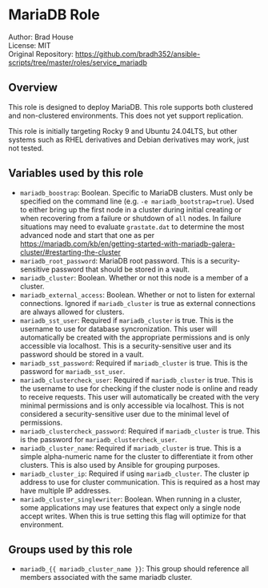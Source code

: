 # MariaDB Role

Author: Brad House<br/>
License: MIT<br/>
Original Repository: https://github.com/bradh352/ansible-scripts/tree/master/roles/service_mariadb

## Overview

This role is designed to deploy MariaDB.  This role supports both clustered and
non-clustered environments.  This does not yet support replication.

This role is initially targeting Rocky 9 and Ubuntu 24.04LTS, but other systems
such as RHEL derivatives and Debian derivatives may work, just not tested.

## Variables used by this role
* `mariadb_boostrap`: Boolean. Specific to MariaDB clusters. Must only be
  specified on the command line (e.g. `-e mariadb_bootstrap=true`).  Used to
  either bring up the first node in a cluster during initial creating or
  when recovering from a failure or shutdown of `all` nodes.  In failure
  situations may need to evaluate `grastate.dat` to determine the most advanced
  node and start that one as per https://mariadb.com/kb/en/getting-started-with-mariadb-galera-cluster/#restarting-the-cluster
* `mariadb_root_password`: MariaDB root password.  This is a security-sensitive
  password that should be stored in a vault.
* `mariadb_cluster`: Boolean. Whether or not this node is a member of a cluster.
* `mariadb_external_access`: Boolean. Whether or not to listen for external
  connections.  Ignored if `mariadb_cluster` is true as external connections
  are always allowed for clusters.
* `mariadb_sst_user`: Required if `mariadb_cluster` is true.  This is the
  username to use for database syncronization.  This user will automatically
  be created with the appropriate permissions and is only accessible via
  localhost.  This is a security-sensitive user and its password should be
  stored in a vault.
* `mariadb_sst_password`: Required if `mariadb_cluster` is true.  This is the
  password for `mariadb_sst_user`.
* `mariadb_clustercheck_user`: Required if `mariadb_cluster` is true.  This
  is the username to use for checking if the cluster node is online and ready
  to receive requests.  This user will automatically be created with the
  very minimal permissions and is only accessible via localhost.  This is
  not considered a security-sensitive user due to the minimal level of
  permissions.
* `mariadb_clustercheck_password`: Required if `mariadb_cluster` is true.  This
  is the password for `mariadb_clustercheck_user`.
* `mariadb_cluster_name`: Required if `mariadb_cluster` is true.  This is a
  simple alpha-numeric name for the cluster to differentiate it from other
  clusters.  This is also used by Ansible for grouping purposes.
* `mariadb_cluster_ip`: Required if using `mariadb_cluster`. The cluster ip address
  to use for cluster communication.  This is required as a host may have multiple
  IP addresses.
* `mariadb_cluster_singlewriter`: Boolean. When running in a cluster, some applications
  may use features that expect only a single node accept writes.  When this is
  true setting this flag will optimize for that environment.


## Groups used by this role

* `mariadb_{{ mariadb_cluster_name }}`: This group should reference all members
  associated with the same mariadb cluster.

